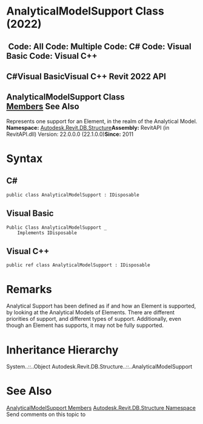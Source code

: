 # AnalyticalModelSupport Class (2022)

﻿
 Code: All Code: Multiple Code: C# Code: Visual Basic Code: Visual C++   
---  
C#Visual BasicVisual C++
Revit 2022 API  
---  
AnalyticalModelSupport Class  
[Members](46891be2-3f69-e7c9-979c-7341e2cccc45.md "AnalyticalModelSupport Members") See Also  
---  
Represents one support for an Element, in the realm of the Analytical Model. 
**Namespace:** [Autodesk.Revit.DB.Structure](d586b341-f687-9d90-e96d-255806b7d4fc.md "Autodesk.Revit.DB.Structure Namespace")**Assembly:** RevitAPI (in RevitAPI.dll) Version: 22.0.0.0 (22.1.0.0)**Since:** 2011 
# Syntax
C#  
---  
```text
public class AnalyticalModelSupport : IDisposable
```
  
Visual Basic  
---  
```text
Public Class AnalyticalModelSupport _
	Implements IDisposable
```
  
Visual C++  
---  
```text
public ref class AnalyticalModelSupport : IDisposable
```
  
# Remarks
Analytical Support has been defined as if and how an Element is supported, by looking at the Analytical Models of Elements. There are different priorities of support, and different types of support. Additionally, even though an Element has supports, it may not be fully supported. 
# Inheritance Hierarchy
System..::..Object Autodesk.Revit.DB.Structure..::..AnalyticalModelSupport
# See Also
[AnalyticalModelSupport Members](46891be2-3f69-e7c9-979c-7341e2cccc45.md "AnalyticalModelSupport Members")
[Autodesk.Revit.DB.Structure Namespace](d586b341-f687-9d90-e96d-255806b7d4fc.md "Autodesk.Revit.DB.Structure Namespace")
Send comments on this topic to 